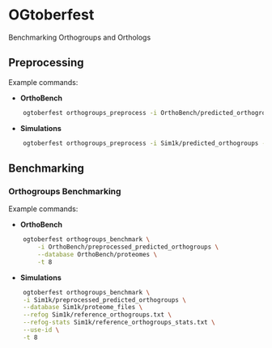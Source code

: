 # OGtoberfest
Benchmarking Orthogroups and Orthologs

## Preprocessing

Example commands:
- **OrthoBench**
```bash
    ogtoberfest orthogroups_preprocess -i OrthoBench/predicted_orthogroups --database OrthoBench/proteomes -t 8
```

- **Simulations**
```bash
    ogtoberfest orthogroups_preprocess -i Sim1k/predicted_orthogroups --database Sim1k/proteome_files --use-id -t 8
```

## Benchmarking
### Orthogroups Benchmarking

Example commands:
- **OrthoBench**
```bash
    ogtoberfest orthogroups_benchmark \
        -i OrthoBench/preprocessed_predicted_orthogroups \
        --database OrthoBench/proteomes \
        -t 8
```

- **Simulations**
```bash
    ogtoberfest orthogroups_benchmark \
    -i Sim1k/preprocessed_predicted_orthogroups \
    --database Sim1k/proteome_files \
    --refog Sim1k/reference_orthogroups.txt \
    --refog-stats Sim1k/reference_orthogroups_stats.txt \
    --use-id \
    -t 8
```
